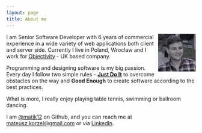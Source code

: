 ```yaml
---
layout: page
title: About me
---
```


<img src="/images/profile.png" style="float: right; padding-top: 0px;">
I am Senior Software Developer with 6 years of commercial experience in a wide variety of web applications both client and server side. Currently I live in Poland, Wroclaw and I work for <a href="http://www.objectivity.co.uk/">Objectivity</a> - UK based company.

Programming and designing software is my big passion. Every day I follow two simple rules - [**Just Do It**](https://www.youtube.com/watch?v=ZXsQAXx_ao0) to overcome obstacles on the way and **Good Enough** to create software according to the best practices.

What is more, I really enjoy playing table tennis, swimming or ballroom dancing. 

I am [@matik12](https://github.com/matik12) on Github, and you can reach me at <a href="mailto:mateusz.korzel@gmail.com">mateusz.korzel@gmail.com</a> or via [LinkedIn](https://uk.linkedin.com/in/mateusz-korzel).